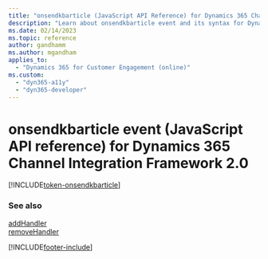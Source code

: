 ```yaml
---
title: "onsendkbarticle (JavaScript API Reference) for Dynamics 365 Channel Integration Framework 2.0 | MicrosoftDocs"
description: "Learn about onsendkbarticle event and its syntax for Dynamics 365 Channel Integration Framework 2.0."
ms.date: 02/14/2023
ms.topic: reference
author: gandhamm
ms.author: mgandham
applies_to: 
  - "Dynamics 365 for Customer Engagement (online)"
ms.custom: 
  - "dyn365-a11y"
  - "dyn365-developer"
---
```


# onsendkbarticle event (JavaScript API reference) for Dynamics 365 Channel Integration Framework 2.0

[!INCLUDE[token-onsendkbarticle](../../../../shared/token-onsendkbarticle.md)]

### See also

[addHandler](../../../../v1/develop/reference/microsoft-ciframework/addHandler.md)  
[removeHandler](../../../../v1/develop/reference/microsoft-ciframework/removeHandler.md)  


[!INCLUDE[footer-include](../../../../../includes/footer-banner.md)]
